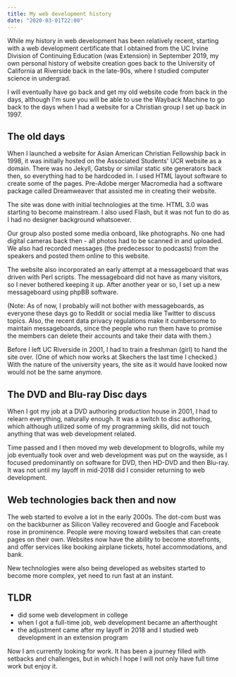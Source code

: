 ```yaml
---
title: My web development history
date: "2020-03-01T22:00"
---
```


While my history in web development has been relatively recent, starting with a web development certificate that I obtained from the UC Irvine Division of Continuing Education (was Extension) in September 2019, my own personal history of website creation goes back to the University of California at Riverside back in the late-90s, where I studied computer science in undergrad.

I will eventually have go back and get my old website code from back in the days, although I'm sure you will be able to use the Wayback Machine to go back to the days when I had a website for a Christian group I set up back in 1997.

## The old days

When I launched a website for Asian American Christian Fellowship back in 1998, it was initially hosted on the Associated Students' UCR website as a domain. There was no Jekyll, Gatsby or similar static site generators back then, so everything had to be hardcoded in. I used HTML layout software to create some of the pages. Pre-Adobe merger Macromedia had a software package called Dreamweaver that assisted me in creating their website.

The site was done with initial technologies at the time. HTML 3.0 was starting to become mainstream. I also used Flash, but it was not fun to do as I had no designer background whatsoever.

Our group also posted some media onboard, like photographs. No one had digital cameras back then - all photos had to be scanned in and uploaded. We also had recorded messages (the predecessor to podcasts) from the speakers and posted them online to this website.

The website also incorporated an early attempt at a messageboard that was driven with Perl scripts. The messageboard did not have as many visitors, so I never bothered keeping it up. After another year or so, I set up a new messageboard using phpBB software. 

(Note: As of now, I probably will not bother with messageboards, as everyone these days go to Reddit or social media like Twitter to discuss topics. Also, the recent data privacy regulations make it cumbersome to maintain messageboards, since the people who run them have to promise the members can delete their accounts and take their data with them.)

Before I left UC Riverside in 2001, I had to train a freshman (girl) to hand the site over. (One of which now works at Skechers the last time I checked.) With the nature of the university years, the site as it would have looked now would not be the same anymore.

## The DVD and Blu-ray Disc days

When I got my job at a DVD authoring production house in 2001, I had to relearn everything, naturally enough. It was a switch to disc authoring, which although utilized some of my programming skills, did not touch anything that was web development related.

Time passed and I then moved my web development to blogrolls, while my job eventually took over and web development was put on the wayside, as I focused predominantly on software for DVD, then HD-DVD and then Blu-ray. It was not until my layoff in mid-2018 did I consider returning to web development.

## Web technologies back then and now

The web started to evolve a lot in the early 2000s. The dot-com bust was on the backburner as Silicon Valley recovered and Google and Facebook rose in prominence. People were moving toward websites that can create pages on their own. Websites now have the ability to become storefronts, and offer services like booking airplane tickets, hotel accommodations, and bank.

New technologies were also being developed as websites started to become more complex, yet need to run fast at an instant.

## TLDR

- did some web development in college
- when I got a full-time job, web development became an afterthought
- the adjustment came after my layoff in 2018 and I studied web development in an extension program

Now I am currently looking for work. It has been a journey filled with setbacks and challenges, but in which I hope I will not only have full time work but enjoy it.